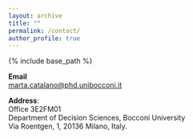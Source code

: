 ```yaml
---
layout: archive
title: ""
permalink: /contact/
author_profile: true
---
```


{% include base_path %}

**Email**  
marta.catalano@phd.unibocconi.it 

**Address**:  
Office 3E2FM01   
Department of Decision Sciences, Bocconi University  
Via Roentgen, 1, 20136 Milano, Italy.

